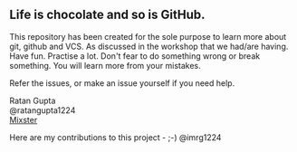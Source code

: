 ## Life is chocolate and so is GitHub.

This repository has been created for the sole purpose to learn more about git, github and VCS. As discussed in the workshop that we had/are having.
Have fun. Practise a lot. Don't fear to do something wrong or break something.
You will learn more from your mistakes.

Refer the issues, or make an issue yourself if you need help.

Ratan Gupta  
@ratangupta1224  
[Mixster](www.mixstersite.wordpress.com)

Here are my contributions to this project - ;-)
@imrg1224

